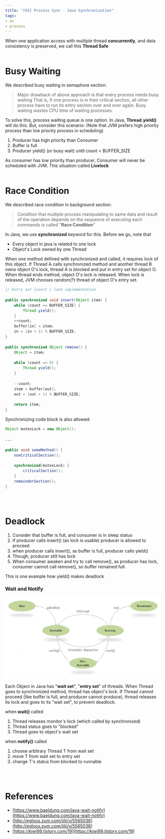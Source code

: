 ```yaml
---
title: "[OS] Process Sync - Java Synchronization"
tags:
- os
- process
---
```


When one application access with multiple thread **concurrently**, and data consistency is preserved, we call this **Thread Safe**
<br/><br/>

# Busy Waiting
We described busy waiting in semaphore section:

> Major drawback of above approach is that every process needs busy waiting
> That is, if one process is in their critical section, all other process have to run its entry section over and over again.
> Busy waiting wastes CPU time of waiting processes.

To solve this, process waiting queue is one option. In Java, **Thread.yield()** will do this.
But, consider this scenario:
(Note that JVM prefers high priority process than low priority process in scheduling)

1. Producer has high priority than Consumer
2. Buffer is full
3. Producer yield() (or busy wait) until count < BUFFER_SIZE

As consumer has low priority than producer, Consumer will never be scheduled with JVM.
This situation called **Livelock**
<br/><br/>

# Race Condition
We described race condition in background section:

> Condition that multiple process manipulating to same data and result of the operation depends on the sequence of executing each commands is called "**Race Condition**"

In Java, we use **synchronized** keyword for this.
Before we go, note that
- Every object in java is related to one lock
- Object's Lock owned by one Thread

When one method defined with synchronized and called, it requires lock of this object.
If Thread A calls synchronized method and another thread B owns object O's lock,
thread A is blocked and put in entry set for object O.
When thread ends method, object O's lock is released.
When lock is released, JVM chooses random(?) thread of object O's entry set.

```java
// Entry set insert / lock implementation

public synchronized void insert(Object item) {
    while (count == BUFFER_SIZE) {
        Thread.yield();
    }
    ++count;
    buffer[in] = item;
    in = (in + 1) % BUFFER_SIZE;
}

public synchronized Object remove() {
    Object = item;
    
    while (count == 0) {
        Thread.yield();
    }
    
    --count;
    item = buffer[out];
    out = (out + 1) % BUFFER_SIZE;
    
    return item;
}
```
Synchronizing code block is also allowed:

```java
Object mutexLock = new Object();

...

public void someMethod() {
    nonCriticalSection();
    
    synchronized(mutexLock) {
        criticalSection();
    }
    remainderSection();
}
```
<br/><br/>

# Deadlock
1. Consider that buffer is full, and consumer is in sleep status
2. If producer calls insert() (as lock is usable) producer is allowed to proceed
3. when producer calls insert(), as buffer is full, producer calls yield()
4. Though, producer still has lock
5. When consumer awaken and try to call remove(), as producer has lock, consumer cannot call remove(), so buffer remained full.


This is one example how yield() makes deadlock
### Wait and Notify
![](/images/20220429_image.png)

Each Object in Java has "**wait set**", "**entry set**" of threads.
When Thread goes to synchronized method, thread has object's lock.
If Thread cannot proceed (like buffer is full, and producer cannot produce), thread releases its lock and goes to its "wait set", to prevent deadlock. <br/>

when **wait()** called
1. Thread releases monitor's lock (which called by synchronized)
2. Thread status goes to "blocked"
3. Thread goes to object's wait set


when **notify()** called
1. choose arbitrary Thread T from wait set
2. move T from wait set to entry set
3. change T's status from blocked to runnable

<br/><br/>

# References
- [https://www.baeldung.com/java-wait-notify](https://www.baeldung.com/java-wait-notify)
- [http://egloos.zum.com/iilii/v/5565036](http://egloos.zum.com/iilii/v/5565036)
- [https://kiwi99.tistory.com/19](https://kiwi99.tistory.com/19)
